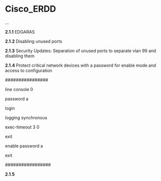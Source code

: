 # Cisco_ERDD

...

**2.1.1** EDGARAS

**2.1.2** Disabling unused ports

**2.1.3** Security Updates: Separation of unused ports to separate vlan 99 and disabling them

**2.1.4** Protect critical network devices with a password for enable mode and access to configuration

################

line console 0

password a

login

logging synchronous

exec-timeout 3 0

exit

enable password a

exit

#################

**2.1.5**
